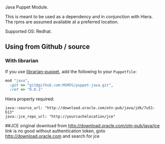 Java Puppet Module.

This is meant to be used as a dependency and in conjunction with Hiera.
The rpms are assumed available at a preferred location.


Supported OS: Redhat.


## Using from Github / source

### With librarian

If you use [librarian-puppet](https://github.com/rodjek/librarian-puppet), add
the following to your `Puppetfile`:

```ruby
mod "java",
  :git => "git@github.com:MSMFG/puppet-java.git",
  :ref => "0.0.1"
```

Hiera property required:

```
java::source_url: "http://download.oracle.com/otn-pub/java/jdk/7u51-b13"
java::jce_repo_url: "http://yourcachelocation/jce"
```

##JCE
original download from http://download.oracle.com/otn-pub/java/jce
link is no good without authentication token,
goto http://download.oracle.com and search for jce